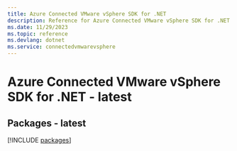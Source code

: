 ```yaml
---
title: Azure Connected VMware vSphere SDK for .NET
description: Reference for Azure Connected VMware vSphere SDK for .NET
ms.date: 11/29/2023
ms.topic: reference
ms.devlang: dotnet
ms.service: connectedvmwarevsphere
---
```

# Azure Connected VMware vSphere SDK for .NET - latest
## Packages - latest
[!INCLUDE [packages](connected-vmware-vsphere-index.md)]